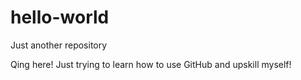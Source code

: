 # hello-world
Just another repository

Qing here! Just trying to learn how to use GitHub and upskill myself!
